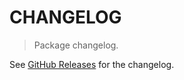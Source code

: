 # CHANGELOG

> Package changelog.

See [GitHub Releases](https://github.com/stdlib-js/assert-is-nonpositive-number-array/releases) for the changelog.